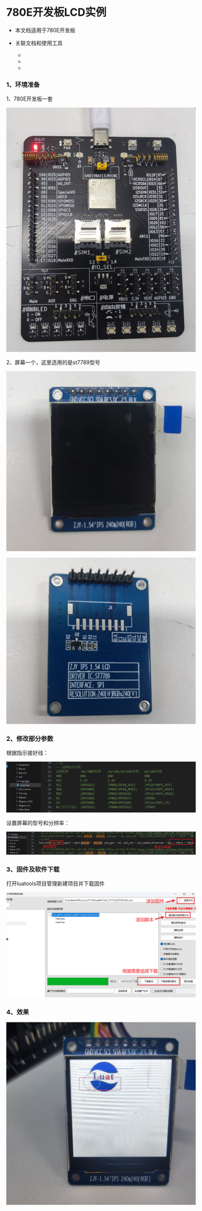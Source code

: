 # 780E开发板LCD实例

- 本文档适用于780E开发板

- 关联文档和使用工具

  - [LuatOS-Soc固件获取]: https://gitee.com/openLuat/LuatOS/release

  - [lcd]: https://gitee.com/openLuat/LuatOS/tree/master/demo/lcd

  - [Luatools下载调试工具]: https://gitee.com/openLuat/luatos-doc-pool/blob/master/doc/%E5%BC%80%E5%8F%91%E5%B7%A5%E5%85%B7%E5%8F%8A%E4%BD%BF%E7%94%A8%E8%AF%B4%E6%98%8E/Luatools%E4%B8%8B%E8%BD%BD%E8%B0%83%E8%AF%95%E5%B7%A5%E5%85%B7.md

### 1、环境准备

1、780E开发板一套

![模块型号](..\public\780E_LuatOS_LCD.assets\模块型号.jpg)

2、屏幕一个，这里选用的是st7789型号

![屏幕正面](..\public\780E_LuatOS_LCD.assets\屏幕正面.jpg)

![屏幕反面](..\public\780E_LuatOS_LCD.assets\屏幕反面.jpg)

### 2、修改部分参数

根据指示接好线：

![接线](..\public\780E_LuatOS_LCD.assets\接线.png)

设置屏幕的型号和分辨率：

![程序更改](..\public\780E_LuatOS_LCD.assets\程序更改.png)



### 3、固件及软件下载

打开luatools项目管理新建项目并下载固件

![luatools下载](..\public\780E_LuatOS_LCD.assets\luatools下载.png)

### 4、效果

![效果1](..\public\780E_LuatOS_LCD.assets\效果1.jpg)
